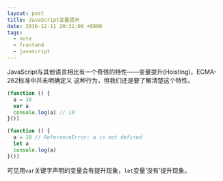 ```yaml
---
layout: post
title: JavaScript变量提升
date: 2016-12-11 20:31:08 +0800
tags:
  - note
  - frontend
  - javascript
---
```


JavaScript与其他语言相比有一个奇怪的特性——变量提升(Hoisting)，ECMA-262标准中并未明确定义
这种行为，但我们还是要了解清楚这个特性。

```js
(function () {
  a = 10
  var a
  console.log(a) // 10
}())

(function () {
  a = 10 // ReferenceError: a is not defined
  let a
  console.log(a)
}())
```

可见用`var`关键字声明的变量会有提升现象，`let`变量‘没有’提升现象。
